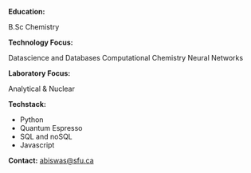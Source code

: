 
**Education:** 

B.Sc Chemistry

**Technology Focus:**

Datascience and Databases
Computational Chemistry 
Neural Networks

**Laboratory Focus:**

Analytical & Nuclear

**Techstack:**
- Python
- Quantum Espresso
- SQL and noSQL 
- Javascript
  
**Contact:**
abiswas@sfu.ca

<!---
AdityaBiswas321/AdityaBiswas321 is a ✨ special ✨ repository because its `README.md` (this file) appears on your GitHub profile.
You can click the Preview link to take a look at your changes.
--->
